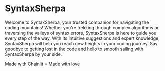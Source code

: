 # SyntaxSherpa
 Welcome to SyntaxSherpa, your trusted companion for navigating the coding mountains! Whether you're trekking through complex algorithms or traversing the valleys of syntax errors, SyntaxSherpa is here to guide you every step of the way. With its intuitive suggestions and expert knowledge, SyntaxSherpa will help you reach new heights in your coding journey. Say goodbye to getting lost in the code and hello to smooth sailing with SyntaxSherpa by your side.

Made with Chainlit = Made with love